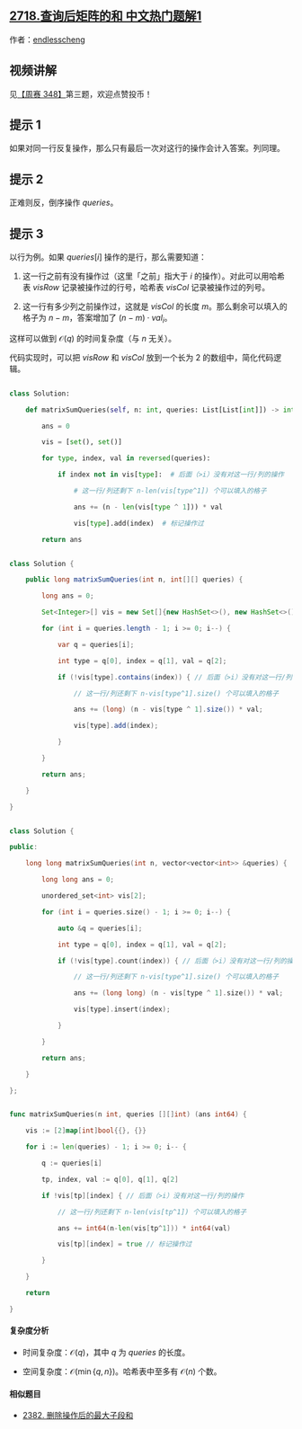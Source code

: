 ## [2718.查询后矩阵的和 中文热门题解1](https://leetcode.cn/problems/sum-of-matrix-after-queries/solutions/100000/dao-xu-cao-zuo-jian-ji-xie-fa-pythonjava-7rqh)

作者：[endlesscheng](https://leetcode.cn/u/endlesscheng)

## 视频讲解

见[【周赛 348】](https://www.bilibili.com/video/BV1do4y1K7Wq/)第三题，欢迎点赞投币！

## 提示 1

如果对同一行反复操作，那么只有最后一次对这行的操作会计入答案。列同理。

## 提示 2

正难则反，倒序操作 $\textit{queries}$。

## 提示 3

以行为例。如果 $\textit{queries}[i]$ 操作的是行，那么需要知道：

1. 这一行之前有没有操作过（这里「之前」指大于 $i$ 的操作）。对此可以用哈希表 $\textit{visRow}$ 记录被操作过的行号，哈希表 $\textit{visCol}$ 记录被操作过的列号。
2. 这一行有多少列之前操作过，这就是 $\textit{visCol}$ 的长度 $m$。那么剩余可以填入的格子为 $n-m$，答案增加了 $(n-m)\cdot \textit{val}_i$。

这样可以做到 $\mathcal{O}(q)$ 的时间复杂度（与 $n$ 无关）。

代码实现时，可以把 $\textit{visRow}$ 和 $\textit{visCol}$ 放到一个长为 $2$ 的数组中，简化代码逻辑。

```py [sol-Python3]
class Solution:
    def matrixSumQueries(self, n: int, queries: List[List[int]]) -> int:
        ans = 0
        vis = [set(), set()]
        for type, index, val in reversed(queries):
            if index not in vis[type]:  # 后面（>i）没有对这一行/列的操作
                # 这一行/列还剩下 n-len(vis[type^1]) 个可以填入的格子
                ans += (n - len(vis[type ^ 1])) * val
                vis[type].add(index)  # 标记操作过
        return ans
```

```java [sol-Java]
class Solution {
    public long matrixSumQueries(int n, int[][] queries) {
        long ans = 0;
        Set<Integer>[] vis = new Set[]{new HashSet<>(), new HashSet<>()};
        for (int i = queries.length - 1; i >= 0; i--) {
            var q = queries[i];
            int type = q[0], index = q[1], val = q[2];
            if (!vis[type].contains(index)) { // 后面（>i）没有对这一行/列的操作
                // 这一行/列还剩下 n-vis[type^1].size() 个可以填入的格子
                ans += (long) (n - vis[type ^ 1].size()) * val;
                vis[type].add(index);
            }
        }
        return ans;
    }
}
```

```cpp [sol-C++]
class Solution {
public:
    long long matrixSumQueries(int n, vector<vector<int>> &queries) {
        long long ans = 0;
        unordered_set<int> vis[2];
        for (int i = queries.size() - 1; i >= 0; i--) {
            auto &q = queries[i];
            int type = q[0], index = q[1], val = q[2];
            if (!vis[type].count(index)) { // 后面（>i）没有对这一行/列的操作
                // 这一行/列还剩下 n-vis[type^1].size() 个可以填入的格子
                ans += (long long) (n - vis[type ^ 1].size()) * val;
                vis[type].insert(index);
            }
        }
        return ans;
    }
};
```

```go [sol-Go]
func matrixSumQueries(n int, queries [][]int) (ans int64) {
	vis := [2]map[int]bool{{}, {}}
	for i := len(queries) - 1; i >= 0; i-- {
		q := queries[i]
		tp, index, val := q[0], q[1], q[2]
		if !vis[tp][index] { // 后面（>i）没有对这一行/列的操作
			// 这一行/列还剩下 n-len(vis[tp^1]) 个可以填入的格子
			ans += int64(n-len(vis[tp^1])) * int64(val)
			vis[tp][index] = true // 标记操作过
		}
	}
	return
}
```

#### 复杂度分析

- 时间复杂度：$\mathcal{O}(q)$，其中 $q$ 为 $\textit{queries}$ 的长度。
- 空间复杂度：$\mathcal{O}(\min\{q,n\})$。哈希表中至多有 $\mathcal{O}(n)$ 个数。

#### 相似题目

- [2382. 删除操作后的最大子段和](https://leetcode.cn/problems/maximum-segment-sum-after-removals/)
